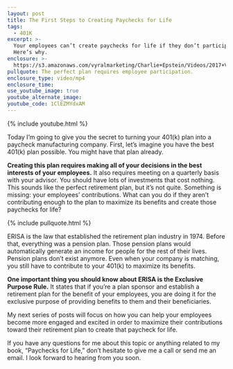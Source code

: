 ```yaml
---
layout: post
title: The First Steps to Creating Paychecks for Life
tags:
  - 401K
excerpt: >-
  Your employees can’t create paychecks for life if they don’t participate.
  Here’s why.
enclosure: >-
  https://s3.amazonaws.com/vyralmarketing/Charlie+Epstein/Videos/2017+Videos/Paychecks+For+Life+-+The+401K+Coach.mp4
pullquote: The perfect plan requires employee participation.
enclosure_type: video/mp4
enclosure_time:
use_youtube_image: true
youtube_alternate_image:
youtube_code: 1ClEZMYdxAM
---
```



{% include youtube.html %}

Today I’m going to give you the secret to turning your 401(k) plan into a paycheck manufacturing company. First, let’s imagine you have the best 401(k) plan possible. You might have that plan already.

**Creating this plan requires making all of your decisions in the best interests of your employees.** It also requires meeting on a quarterly basis with your advisor. You should have lots of investments that cost nothing. This sounds like the perfect retirement plan, but it’s not quite. Something is missing: your employees’ contributions. What can you do if they aren’t contributing enough to the plan to maximize its benefits and create those paychecks for life?

{% include pullquote.html %}

ERISA is the law that established the retirement plan industry in 1974. Before that, everything was a pension plan. Those pension plans would automatically generate an income for people for the rest of their lives. Pension plans don’t exist anymore. Even when your company is matching, you still have to contribute to your 401(k) to maximize its benefits.

**One important thing you should know about ERISA is the Exclusive Purpose Rule.** It states that if you’re a plan sponsor and establish a retirement plan for the benefit of your employees, you are doing it for the exclusive purpose of providing benefits to them and their beneficiaries.

My next series of posts will focus on how you can help your employees become more engaged and excited in order to maximize their contributions toward their retirement plan to create that paycheck for life.

If you have any questions for me about this topic or anything related to my book, “Paychecks for Life,” don’t hesitate to give me a call or send me an email. I look forward to hearing from you soon.